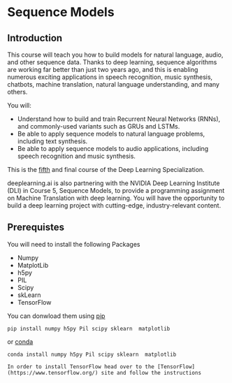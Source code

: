 # Sequence Models

## Introduction

This course will teach you how to build models for natural language, audio, and other sequence data. Thanks to deep learning, sequence algorithms are working far better than just two years ago, and this is enabling numerous exciting applications in speech recognition, music synthesis, chatbots, machine translation, natural language understanding, and many others. 

You will:
- Understand how to build and train Recurrent Neural Networks (RNNs), and commonly-used variants such as GRUs and LSTMs.
- Be able to apply sequence models to natural language problems, including text synthesis. 
- Be able to apply sequence models to audio applications, including speech recognition and music synthesis.

This is the [fifth](https://www.coursera.org/learn/nlp-sequence-models) and final course of the Deep Learning Specialization.

deeplearning.ai is also partnering with the NVIDIA Deep Learning Institute (DLI) in Course 5, Sequence Models,
to provide a programming assignment on Machine Translation with deep learning. You will have the opportunity to build a deep learning project with cutting-edge, industry-relevant content.

## Prerequistes
You will need to install the following Packages
 - Numpy
 - MatplotLib
 - h5py
 - PIL
 - Scipy
 - skLearn
 - TensorFlow
  
You can donwload them using [pip](https://pypi.org/project/pip/)
```
pip install numpy h5py Pil scipy sklearn  matplotlib 
```
or [conda](https://anaconda.org/anaconda/python)
```
conda install numpy h5py Pil scipy sklearn  matplotlib 

In order to install TensorFlow head over to the [TensorFlow](https://www.tensorflow.org/) site and follow the instructions
